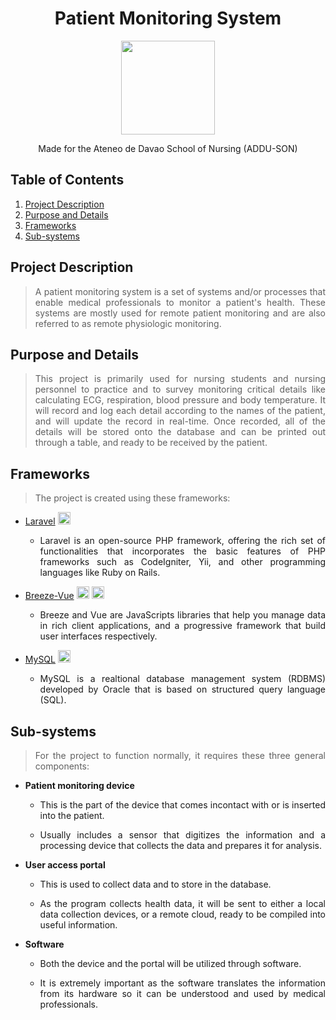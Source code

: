<h1 align="center"> Patient Monitoring System </h1>
<p align="center"> <img src="https://user-images.githubusercontent.com/103469969/209050078-d8483086-c632-48ec-a8b6-ccaf9ef361bb.png" style="width: 150px; height: 150px"> </p>

<p align="center"> Made for the Ateneo de Davao School of Nursing (ADDU-SON) </p>

## Table of Contents
1. [Project Description](#project-description)
2. [Purpose and Details](#purpose-and-details)
3. [Frameworks](#frameworks)
4. [Sub-systems](#sub-systems)

## Project Description
> <p align="justify"> A patient monitoring system is a set of systems and/or processes that enable medical professionals to monitor a patient's health. These systems are mostly used for remote patient monitoring and are also referred to as remote physiologic monitoring. </p>

## Purpose and Details
> <p align="justify"> This project is primarily used for nursing students and nursing personnel to practice and to survey monitoring critical details like calculating ECG, respiration, blood pressure and body temperature. It will record and log each detail according to the names of the patient, and will update the record in real-time. Once recorded, all of the details will be stored onto the database and can be printed out through a table, and ready to be received by the patient. </p>

## Frameworks
> <p align="justify"> The project is created using these frameworks: </p>

* [Laravel](https://laravel.com/) <img src="https://user-images.githubusercontent.com/103469969/209066598-90d55001-2dbe-4bc4-b2f9-43426696399f.png"
style="width: 20px; height: 20px">
  * <p align="justify"> Laravel is an open-source PHP framework, offering the rich set of functionalities that incorporates the basic features of PHP frameworks such as CodeIgniter, Yii, and other programming languages like Ruby on Rails. </p>
 
* [Breeze-Vue](http://breeze.github.io/doc-main/) <img src="https://user-images.githubusercontent.com/103469969/209067448-7e679621-a4d1-4ec7-b70f-b75625f8f62c.png"
style="width: 20px; height: 20px"> <img src="https://user-images.githubusercontent.com/103469969/209067451-dce617b6-14fe-4210-9837-885a1dbed693.png" style="width: 20px; height: 20px">
  * <p align="justify"> Breeze and Vue are JavaScripts libraries that help you manage data in rich client     applications, and a progressive framework that build user interfaces respectively. </p>

* [MySQL](https://www.mysql.com/) <img src="https://user-images.githubusercontent.com/103469969/209067913-15a142ec-a1fd-4409-83da-ee0505656b23.png" style="width: 20px; height: 20px;">
  * <p align="justify"> MySQL is a realtional database management system (RDBMS) developed by Oracle that is based on structured query language (SQL). </p>


## Sub-systems
> <p align="justify"> For the project to function normally, it requires these three general components:
* **Patient monitoring device** 
  
  * <p align="justify"> This is the part of the device that comes incontact with or is inserted into the patient. </p>
  * <p align="justify"> Usually includes a sensor that digitizes the information and a processing device that collects the     data and prepares it for analysis. </p>

* **User access portal**
 
  * <p align="justify"> This is used to collect data and to store in the database. </p>
  * <p align="justify"> As the program collects health data, it will be sent to either a local data collection devices, or   a remote cloud, ready to be compiled into useful information. </p>

* **Software**
  
  * <p align="justify"> Both the device and the portal will be utilized through software. </p>
  * <p align="justify"> It is extremely important as the software translates the information from its hardware so it can be     understood and used by medical professionals. </p>
